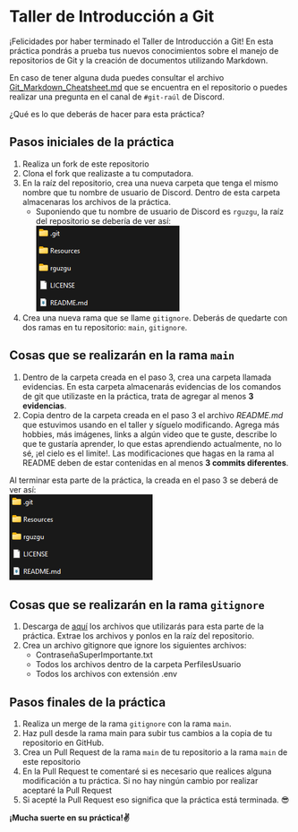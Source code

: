# Taller de Introducción a Git

¡Felicidades por haber terminado el Taller de Introducción a Git! 
En esta práctica pondrás a prueba tus nuevos conocimientos sobre el manejo de repositorios de Git y la creación de documentos utilizando Markdown.

En caso de tener alguna duda puedes consultar el archivo [Git_Markdown_Cheatsheet.md](Git_Markdown_Cheatsheet.md) que se encuentra en el repositorio o puedes realizar una pregunta en el canal de `#git-raúl` de Discord.

¿Qué es lo que deberás de hacer para esta práctica?

## Pasos iniciales de la práctica
1. Realiza un fork de este repositorio
1. Clona el fork que realizaste a tu computadora.
1. En la raíz del repositorio, crea una nueva carpeta que tenga el mismo nombre que tu nombre de usuario de Discord. Dentro de esta carpeta almacenaras los archivos de la práctica.
    - Suponiendo que tu nombre de usuario de Discord es `rguzgu`, la raíz del repositorio se debería de ver así:
    ![](Resources/FileSystem1.png)
1. Crea una nueva rama que se llame `gitignore`. Deberás de quedarte con dos ramas en tu repositorio: `main`, `gitignore`.

## Cosas que se realizarán en la rama `main`
1. Dentro de la carpeta creada en el paso 3, crea una carpeta llamada evidencias. En esta carpeta almacenarás evidencias de los comandos de git que utilizaste en la práctica, trata de agregar al menos **3 evidencias**.
2. Copia dentro de la carpeta creada en el paso 3 el archivo _README.md_ que estuvimos usando en el taller y síguelo modificando. Agrega más hobbies, más imágenes, links a algún video que te guste, describe lo que te gustaría aprender, lo que estas aprendiendo actualmente, no lo sé, ¡el cielo es el limite!. Las modificaciones que hagas en la rama al README deben de estar contenidas en al menos **3 commits diferentes**.

Al terminar esta parte de la práctica, la creada en el paso 3 se deberá de ver así: <br>
![](Resources/FileSystem1.png)

## Cosas que se realizarán en la rama `gitignore`
1. Descarga de [aquí](drive.google.com) los archivos que utilizarás para esta parte de la práctica. Extrae los archivos y ponlos en la raíz del repositorio.
2. Crea un archivo gitignore que ignore los siguientes archivos:
    - ContraseñaSuperImportante.txt
    - Todos los archivos dentro de la carpeta PerfilesUsuario
    - Todos los archivos con extensión .env

## Pasos finales de la práctica
1. Realiza un merge de la rama `gitignore` con la rama `main`.
1. Haz pull desde la rama main para subir tus cambios a la copia de tu repositorio en GitHub.
1. Crea un Pull Request de la rama `main` de tu repositorio a la rama `main` de este repositorio
1. En la Pull Request te comentaré si es necesario que realices alguna modificación a tu práctica. Si no hay ningún cambio por realizar aceptaré la Pull Request
1. Si acepté la Pull Request eso significa que la práctica está terminada. 😎

**¡Mucha suerte en su práctica!✌️**